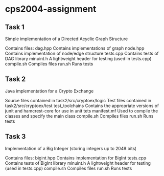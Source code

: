 # cps2004-assignment

## Task 1
Simple implementation of a Directed Acyclic Graph Structure

Contains files:
dag.hpp     Contains implementations of graph
node.hpp    Contains implementation of node/edge structure
tests.cpp   Contains tests of DAG library
minuint.h   A lightweight header for testing (used in tests.cpp)
compile.sh  Compiles files
run.sh      Runs tests

## Task 2 
Java implementation for a Crypto Exchange

Source files contained in task2/src/cryptoex/logic
Test files contained in task2/src/cryptoex/test
test_toolchains Contains the appropriate versions of junit and hamcrest-core for use in unit tets
manifest.mf     Used to compile the classes and specify the main class
compile.sh      Compiles files
run.sh          Runs tests

## Task 3
Implementation of a Big Integer (storing integers up to 2048 bits)

Contains files:
bigint.hpp  Contains implementation for BigInt
tests.cpp   Contains tests of BigInt library
minuint.h   A lightweight header for testing (used in tests.cpp)
compile.sh  Compiles files
run.sh      Runs tests